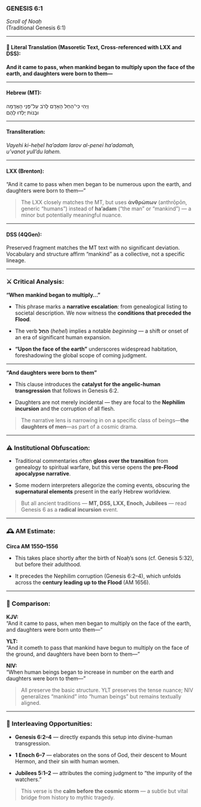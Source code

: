 ### **GENESIS 6:1**

_Scroll of Noaḥ_  
(Traditional Genesis 6:1)

---

#### 📜 Literal Translation (Masoretic Text, Cross-referenced with LXX and DSS):

**And it came to pass, when mankind began to multiply upon the face of the earth, and daughters were born to them—**

---

#### Hebrew (MT):

וַיְהִי כִּי־הֵחֵל הָאָדָם לָרֹב עַל־פְּנֵי הָאֲדָמָה  
וּבָנוֹת יֻלְּדוּ לָהֶם

---

#### Transliteration:

_Vayehi ki-heḥel ha’adam larov al-penei ha’adamah,  
u’vanot yull’du lahem._

---

#### LXX (Brenton):

“And it came to pass when men began to be numerous upon the earth, and daughters were born to them—”

> The LXX closely matches the MT, but uses **ἀνθρώπων** (anthrōpōn, generic “humans”) instead of **ha’adam** (“the man” or “mankind”) — a minor but potentially meaningful nuance.

---

#### DSS (4QGen):

Preserved fragment matches the MT text with no significant deviation. Vocabulary and structure affirm “mankind” as a collective, not a specific lineage.

---

### ⚔️ Critical Analysis:

**“When mankind began to multiply…”**

- This phrase marks a **narrative escalation**: from genealogical listing to societal description. We now witness the **conditions that preceded the Flood**.
    
- The verb **הֵחֵל** (_heḥel_) implies a notable _beginning_ — a shift or onset of an era of significant human expansion.
    
- **“Upon the face of the earth”** underscores widespread habitation, foreshadowing the global scope of coming judgment.
    

---

**“And daughters were born to them”**

- This clause introduces the **catalyst for the angelic-human transgression** that follows in Genesis 6:2.
    
- Daughters are not merely incidental — they are focal to the **Nephilim incursion** and the corruption of all flesh.
    

> The narrative lens is narrowing in on a specific class of beings—**the daughters of men**—as part of a cosmic drama.

---

### ⚠️ Institutional Obfuscation:

- Traditional commentaries often **gloss over the transition** from genealogy to spiritual warfare, but this verse opens the **pre-Flood apocalypse narrative**.
    
- Some modern interpreters allegorize the coming events, obscuring the **supernatural elements** present in the early Hebrew worldview.
    

> But all ancient traditions — **MT, DSS, LXX, Enoch, Jubilees** — read Genesis 6 as a **radical incursion** event.

---

### 🕰️ AM Estimate:

**Circa AM 1550–1556**

- This takes place shortly after the birth of Noaḥ’s sons (cf. Genesis 5:32), but before their adulthood.
    
- It precedes the Nephilim corruption (Genesis 6:2–4), which unfolds across the **century leading up to the Flood** (AM 1656).
    

---

### 📖 Comparison:

**KJV:**  
“And it came to pass, when men began to multiply on the face of the earth, and daughters were born unto them—”

**YLT:**  
“And it cometh to pass that mankind have begun to multiply on the face of the ground, and daughters have been born to them—”

**NIV:**  
“When human beings began to increase in number on the earth and daughters were born to them—”

> All preserve the basic structure. YLT preserves the tense nuance; NIV generalizes “mankind” into “human beings” but remains textually aligned.

---

### 🔗 Interleaving Opportunities:

- **Genesis 6:2–4** — directly expands this setup into divine-human transgression.
    
- **1 Enoch 6–7** — elaborates on the sons of God, their descent to Mount Hermon, and their sin with human women.
    
- **Jubilees 5:1–2** — attributes the coming judgment to “the impurity of the watchers.”
    

> This verse is the **calm before the cosmic storm** — a subtle but vital bridge from history to mythic tragedy.
